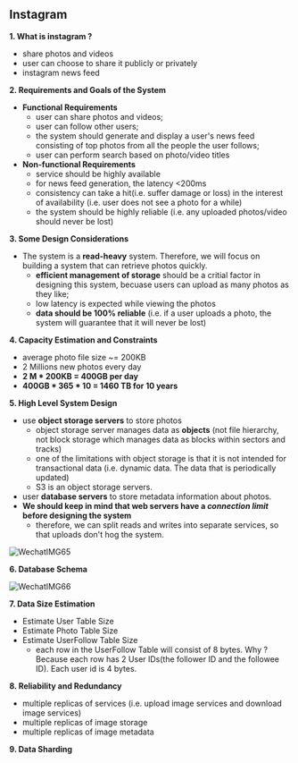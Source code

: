 ## Instagram

**1. What is instagram ?**
- share photos and videos
- user can choose to share it publicly or privately
- instagram news feed

**2. Requirements and Goals of the System**
- **Functional Requirements**
  - user can share photos and videos;
  - user can follow other users;
  - the system should generate and display a user's news feed consisting of top photos from all the people the user follows;
  - user can perform search based on photo/video titles
- **Non-functional Requirements**
  - service should be highly available
  - for news feed generation, the latency <200ms
  - consistency can take a hit(i.e. suffer damage or loss) in the interest of availability (i.e. user does not see a photo for a while)
  - the system should be highly reliable (i.e. any uploaded photos/video should never be lost)

**3. Some Design Considerations**
- The system is a **read-heavy** system. Therefore, we will focus on building a system that can retrieve photos quickly.
  - **efficient management of storage** should be a critial factor in designing this system, becuase users can upload as many photos as they like;
  - low latency is expected while viewing the photos
  - **data should be 100% reliable** (i.e. if a user uploads a photo, the system will guarantee that it will never be lost)

**4. Capacity Estimation and Constraints**
- average photo file size ~= 200KB
- 2 Millions new photos every day
- **2 M * 200KB = 400GB per day**
- **400GB * 365 * 10 = 1460 TB for 10 years**

**5. High Level System Design**
- use **object storage servers** to store photos
  - object storage server manages data as **objects** (not file hierarchy, not block storage which manages data as blocks within sectors and tracks)
  - one of the limitations with object storage is that it is not intended for transactional data (i.e. dynamic data. The data that is periodically updated)
  - S3 is an object storage servers.
- user **database servers** to store metadata information about photos.
- **We should keep in mind that web servers have a _connection limit_ before designing the system**
  - therefore, we can split reads and writes into separate services, so that uploads don't hog the system.
 
![WechatIMG65](https://user-images.githubusercontent.com/26174882/158434384-5761895f-e206-4891-a05e-6352f9091242.jpeg)

**6. Database Schema**

![WechatIMG66](https://user-images.githubusercontent.com/26174882/158434415-9ff5a53b-bffe-4afb-9700-5437aaabdb3d.jpeg)

**7. Data Size Estimation**
- Estimate User Table Size
- Estimate Photo Table Size
- Estimate UserFollow Table Size
  - each row in the UserFollow Table will consist of 8 bytes. Why ? Because each row has 2 User IDs(the follower ID and the followee ID). Each user id is 4 bytes.

**8. Reliability and Redundancy**
- multiple replicas of services (i.e. upload image services and download image services)
- multiple replicas of image storage
- multiple replicas of image metadata

**9. Data Sharding**

